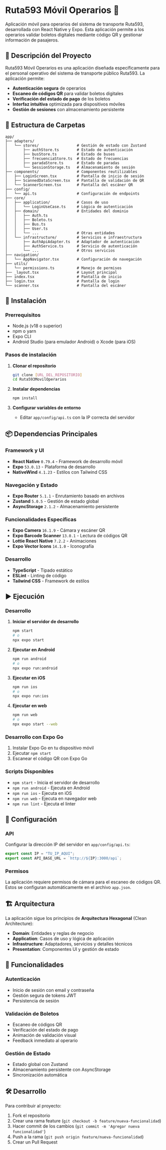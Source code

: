 # Ruta593 Móvil Operarios 🚌

Aplicación móvil para operarios del sistema de transporte Ruta593, desarrollada con React Native y Expo. Esta aplicación permite a los operarios validar boletos digitales mediante código QR y gestionar información de pasajeros.

## 📱 Descripción del Proyecto

Ruta593 Móvil Operarios es una aplicación diseñada específicamente para el personal operativo del sistema de transporte público Ruta593. La aplicación permite:

- **Autenticación segura** de operarios
- **Escaneo de códigos QR** para validar boletos digitales
- **Verificación del estado de pago** de los boletos
- **Interfaz intuitiva** optimizada para dispositivos móviles
- **Gestión de sesiones** con almacenamiento persistente

## 📁 Estructura de Carpetas

```
app/
├── adapters/
│   └── stores/                 # Gestión de estado con Zustand
│       ├── authStore.ts        # Estado de autenticación
│       ├── busStore.ts         # Estado de buses
│       ├── frecuenciaStore.ts  # Estado de frecuencias
│       ├── paradaStore.ts      # Estado de paradas
│       └── SessionStorage.ts   # Almacenamiento de sesión
├── components/                 # Componentes reutilizables
│   ├── LoginScreen.tsx         # Pantalla de inicio de sesión
│   ├── ScannedDataScreen.tsx   # Pantalla de validación de QR
│   └── ScannerScreen.tsx       # Pantalla del escáner QR
├── config/
│   └── api.ts                  # Configuración de endpoints
├── core/
│   ├── application/            # Casos de uso
│   │   └── LoginUseCase.ts     # Lógica de autenticación
│   ├── domain/                 # Entidades del dominio
│   │   ├── Auth.ts
│   │   ├── Boleto.ts
│   │   ├── Bus.ts
│   │   ├── User.ts
│   │   └── ...                 # Otras entidades
│   └── infrastructure/         # Servicios e infraestructura
│       ├── AuthApiAdapter.ts   # Adaptador de autenticación
│       ├── AuthService.ts      # Servicio de autenticación
│       └── ...                 # Otros servicios
├── navigation/
│   └── AppNavigator.tsx        # Configuración de navegación
├── utils/
│   └── permissions.ts          # Manejo de permisos
├── _layout.tsx                 # Layout principal
├── index.tsx                   # Pantalla de inicio
├── login.tsx                   # Pantalla de login
└── scanner.tsx                 # Pantalla del escáner
```

## 🚀 Instalación

### Prerrequisitos

- Node.js (v18 o superior)
- npm o yarn
- Expo CLI
- Android Studio (para emulador Android) o Xcode (para iOS)

### Pasos de instalación

1. **Clonar el repositorio**
   ```bash
   git clone [URL_DEL_REPOSITORIO]
   cd Ruta593MovilOperarios
   ```

2. **Instalar dependencias**
   ```bash
   npm install
   ```

3. **Configurar variables de entorno**
   - Editar `app/config/api.ts` con la IP correcta del servidor

## 📦 Dependencias Principales

### Framework y UI
- **React Native** `0.79.4` - Framework de desarrollo móvil
- **Expo** `53.0.13` - Plataforma de desarrollo
- **NativeWind** `4.1.23` - Estilos con Tailwind CSS

### Navegación y Estado
- **Expo Router** `5.1.1` - Enrutamiento basado en archivos
- **Zustand** `5.0.5` - Gestión de estado global
- **AsyncStorage** `2.1.2` - Almacenamiento persistente

### Funcionalidades Específicas
- **Expo Camera** `16.1.9` - Cámara y escáner QR
- **Expo Barcode Scanner** `13.0.1` - Lectura de códigos QR
- **Lottie React Native** `7.2.2` - Animaciones
- **Expo Vector Icons** `14.1.0` - Iconografía

### Desarrollo
- **TypeScript** - Tipado estático
- **ESLint** - Linting de código
- **Tailwind CSS** - Framework de estilos

## ▶️ Ejecución

### Desarrollo

1. **Iniciar el servidor de desarrollo**
   ```bash
   npm start
   # o
   npx expo start
   ```

2. **Ejecutar en Android**
   ```bash
   npm run android
   # o
   npx expo run:android
   ```

3. **Ejecutar en iOS**
   ```bash
   npm run ios
   # o
   npx expo run:ios
   ```

4. **Ejecutar en web**
   ```bash
   npm run web
   # o
   npx expo start --web
   ```

### Desarrollo con Expo Go

1. Instalar Expo Go en tu dispositivo móvil
2. Ejecutar `npm start`
3. Escanear el código QR con Expo Go

### Scripts Disponibles

- `npm start` - Inicia el servidor de desarrollo
- `npm run android` - Ejecuta en Android
- `npm run ios` - Ejecuta en iOS
- `npm run web` - Ejecuta en navegador web
- `npm run lint` - Ejecuta el linter

## 🔧 Configuración

### API
Configurar la dirección IP del servidor en `app/config/api.ts`:

```typescript
export const IP = "TU_IP_AQUI";
export const API_BASE_URL = `http://${IP}:3000/api`;
```

### Permisos
La aplicación requiere permisos de cámara para el escaneo de códigos QR. Estos se configuran automáticamente en el archivo `app.json`.

## 🏗️ Arquitectura

La aplicación sigue los principios de **Arquitectura Hexagonal** (Clean Architecture):

- **Domain**: Entidades y reglas de negocio
- **Application**: Casos de uso y lógica de aplicación
- **Infrastructure**: Adaptadores, servicios y detalles técnicos
- **Presentation**: Componentes UI y gestión de estado

## 📱 Funcionalidades

### Autenticación
- Inicio de sesión con email y contraseña
- Gestión segura de tokens JWT
- Persistencia de sesión

### Validación de Boletos
- Escaneo de códigos QR
- Verificación del estado de pago
- Animación de validación visual
- Feedback inmediato al operario

### Gestión de Estado
- Estado global con Zustand
- Almacenamiento persistente con AsyncStorage
- Sincronización automática

## 🛠️ Desarrollo

Para contribuir al proyecto:

1. Fork el repositorio
2. Crear una rama feature (`git checkout -b feature/nueva-funcionalidad`)
3. Hacer commit de los cambios (`git commit -m 'Agregar nueva funcionalidad'`)
4. Push a la rama (`git push origin feature/nueva-funcionalidad`)
5. Crear un Pull Request
